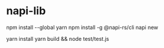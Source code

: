 # napi-lib

npm install --global yarn
npm install -g @napi-rs/cli
napi new

yarn install
yarn build && node test/test.js